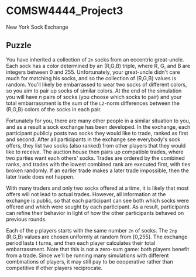 # COMSW4444_Project3
New York Sock Exchange

## Puzzle

You have inherited a collection of `2n` socks from an eccentric great-uncle. Each sock has a color determined by an (R,G,B) triple, where R, G, and B are integers between 0 and 255. Unfortunately, your great-uncle didn't care much for matching his socks, and so the collection of (R,G,B) values is random. You'll likely be embarrassed to wear two socks of different colors, so you aim to pair up socks of similar colors. At the end of the simulation you will have n pairs of socks (you choose which socks to pair) and your total embarrassment is the sum of the `L2`-norm differences between the (R,G,B) colors of the socks in each pair.

Fortunately for you, there are many other people in a similar situation to you, and as a result a sock exchange has been developed. In the exchange, each participant publicly posts two socks they would like to trade, ranked as first and second. After all participants in the exchange see everybody's sock offers, they list two socks (also ranked) from other players that they would like to receive. The auction house then pairs up compatible trades, where two parties want each others' socks. Trades are ordered by the combined ranks, and trades with the lowest combined rank are executed first, with ties broken randomly. If an earlier trade makes a later trade impossible, then the later trade does not happen.

With many traders and only two socks offered at a time, it is likely that most offers will not lead to actual trades. However, all information at the exchange is public, so that each participant can see both which socks were offered and which were sought by each participant. As a result, participants can refine their behavior in light of how the other participants behaved on previous rounds.

Each of the `p` players starts with the same number `2n` of socks. The `2np` (R,G,B) values are chosen uniformly at random from [0,255]. The exchange period lasts t turns, and then each player calculates their total embarrassment. Note that this is not a zero-sum game: both players benefit from a trade. Since we'll be running many simulations with different combinations of players, it may still pay to be cooperative rather than competitive if other players reciprocate.
